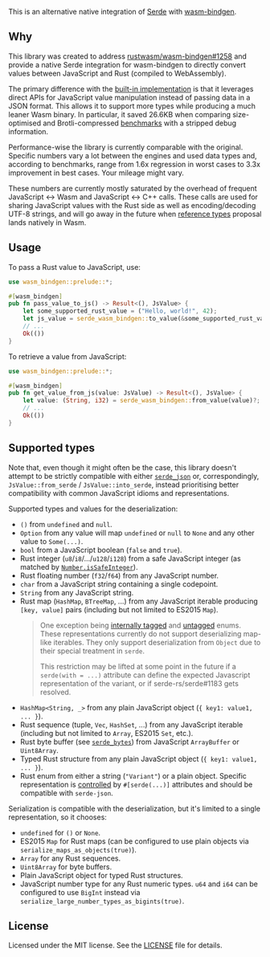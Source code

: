 This is an alternative native integration of [Serde](https://serde.rs/) with [wasm-bindgen](https://github.com/rustwasm/wasm-bindgen).

## Why

This library was created to address [rustwasm/wasm-bindgen#1258](https://github.com/rustwasm/wasm-bindgen/issues/1258) and provide a native Serde integration for wasm-bindgen to directly convert values between JavaScript and Rust (compiled to WebAssembly).

The primary difference with the [built-in implementation](https://rustwasm.github.io/docs/wasm-bindgen/reference/arbitrary-data-with-serde.html) is that it leverages direct APIs for JavaScript value manipulation instead of passing data in a JSON format. This allows it to support more types while producing a much leaner Wasm binary. In particular, it saved 26.6KB when comparing size-optimised and Brotli-compressed [benchmarks](https://github.com/cloudflare/serde-wasm-bindgen/tree/master/benchmarks/src) with a stripped debug information.

Performance-wise the library is currently comparable with the original. Specific numbers vary a lot between the engines and used data types and, according to benchmarks, range from 1.6x regression in worst cases to 3.3x improvement in best cases. Your mileage might vary.

These numbers are currently mostly saturated by the overhead of frequent JavaScript <-> Wasm and JavaScript <-> C++ calls. These calls are used for sharing JavaScript values with the Rust side as well as encoding/decoding UTF-8 strings, and will go away in the future when [reference types](https://github.com/WebAssembly/reference-types) proposal lands natively in Wasm.

## Usage

To pass a Rust value to JavaScript, use:

```rust
use wasm_bindgen::prelude::*;

#[wasm_bindgen]
pub fn pass_value_to_js() -> Result<(), JsValue> {
	let some_supported_rust_value = ("Hello, world!", 42);
	let js_value = serde_wasm_bindgen::to_value(&some_supported_rust_value)?;
	// ...
	Ok(())
}
```

To retrieve a value from JavaScript:

```rust
use wasm_bindgen::prelude::*;

#[wasm_bindgen]
pub fn get_value_from_js(value: JsValue) -> Result<(), JsValue> {
	let value: (String, i32) = serde_wasm_bindgen::from_value(value)?;
	// ...
	Ok(())
}
```

## Supported types

Note that, even though it might often be the case, this library doesn't attempt to be strictly compatible with either [`serde_json`](https://docs.serde.rs/serde_json/) or, correspondingly, `JsValue::from_serde` / `JsValue::into_serde`, instead prioritising better compatibility with common JavaScript idioms and representations.

Supported types and values for the deserialization:
 - `()` from `undefined` and `null`.
 - `Option` from any value will map `undefined` or `null` to `None` and any other value to `Some(...)`.
 - `bool` from a JavaScript boolean (`false` and `true`).
 - Rust integer (`u8`/`i8`/.../`u128`/`i128`) from a safe JavaScript integer (as matched by [`Number.isSafeInteger`](https://developer.mozilla.org/en-US/docs/Web/JavaScript/Reference/Global_Objects/Number/isSafeInteger)).
 - Rust floating number (`f32`/`f64`) from any JavaScript number.
 - `char` from a JavaScript string containing a single codepoint.
 - `String` from any JavaScript string.
 - Rust map (`HashMap`, `BTreeMap`, ...) from any JavaScript iterable producing `[key, value]` pairs (including but not limited to ES2015 `Map`).
   > One exception being [internally tagged](https://serde.rs/enum-representations.html#internally-tagged) and [untagged](https://serde.rs/enum-representations.html#untagged) enums. These representations currently do not support deserializing map-like iterables. They only support deserialization from `Object` due to their special treatment in `serde`. 
   >
   > This restriction may be lifted at some point in the future if a `serde(with = ...)` attribute can define the expected Javascript representation of the variant, or if serde-rs/serde#1183 gets resolved.
 - `HashMap<String, _>` from any plain JavaScript object (`{ key1: value1, ... }`).
 - Rust sequence (tuple, `Vec`, `HashSet`, ...) from any JavaScript iterable (including but not limited to `Array`, ES2015 `Set`, etc.).
 - Rust byte buffer (see [`serde_bytes`](https://github.com/serde-rs/bytes)) from JavaScript `ArrayBuffer` or `Uint8Array`.
 - Typed Rust structure from any plain JavaScript object (`{ key1: value1, ... }`).
 - Rust enum from either a string (`"Variant"`) or a plain object. Specific representation is [controlled](https://serde.rs/enum-representations.html) by `#[serde(...)]` attributes and should be compatible with `serde-json`.

Serialization is compatible with the deserialization, but it's limited to a single representation, so it chooses:
 - `undefined` for `()` or `None`.
 - ES2015 `Map` for Rust maps (can be configured to use plain objects via `serialize_maps_as_objects(true)`).
 - `Array` for any Rust sequences.
 - `Uint8Array` for byte buffers.
 - Plain JavaScript object for typed Rust structures.
 - JavaScript number type for any Rust numeric types. `u64` and `i64` can be configured to use `BigInt` instead via `serialize_large_number_types_as_bigints(true)`.

## License

Licensed under the MIT license. See the [LICENSE](https://github.com/cloudflare/serde-wasm-bindgen/blob/master/LICENSE) file for details.
